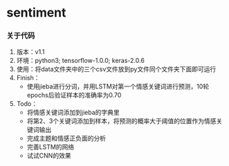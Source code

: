 # sentiment

### 关于代码
1. 版本：v1.1
1. 环境：python3; tensorflow-1.0.0; keras-2.0.6
1. 使用：将data文件夹中的三个csv文件放到py文件同个文件夹下面即可运行
1. Finish：
    -  使用jieba进行分词，并用LSTM对第一个情感关键词进行预测，10轮epochs后验证样本的准确率为0.70
6. Todo：
    - 将情感关键词添加到jieba的字典里
    - 将第2、3个关键词添加到样本，将预测的概率大于阈值的位置作为情感关键词输出
    - 完成主题和情感正负面的分析
    - 完善LSTM的网络
    - 试试CNN的效果
